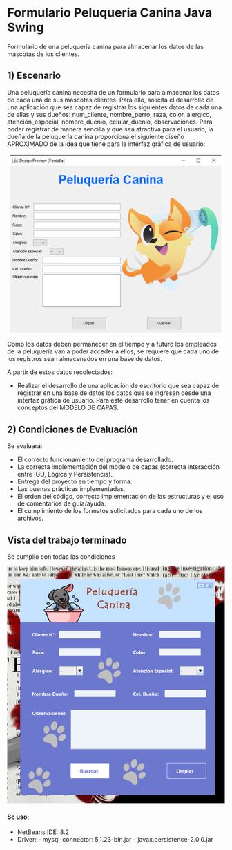 # Formulario Peluqueria Canina Java Swing

Formulario de una peluquería canina para almacenar los datos de las mascotas de los clientes.

## 1) Escenario

Una peluquería canina necesita de un formulario para almacenar los datos de cada una de sus mascotas clientes. Para ello, solicita el desarrollo de una aplicación que sea capaz de registrar los siguientes datos de cada una de ellas y sus dueños: num_cliente, nombre_perro, raza, color, alergico, atención_especial, nombre_duenio, celular_duenio, observaciones.
Para poder registrar de manera sencilla y que sea atractiva para el usuario, la dueña de la peluquería canina proporciona el siguiente diseño APROXIMADO de la idea que tiene para la interfaz gráfica de usuario:

<img src="https://github.com/IngAlarcon/FormularioPeluqueriaCaninaJavaSwing/blob/main/ejemplo.png"/>



Como los datos deben permanecer en el tiempo y a futuro los empleados de la peluquería van a poder acceder a ellos, se requiere que cada uno de los registros sean almacenados en una base de datos.

A partir de estos datos recolectados:
- Realizar el desarrollo de una aplicación de escritorio que sea capaz de registrar en una base de datos los datos que se ingresen desde una interfaz gráfica de usuario. Para este desarrollo tener en cuenta los conceptos del MODELO DE CAPAS.


## 2) Condiciones de Evaluación
Se evaluará:
- El correcto funcionamiento del programa desarrollado.
- La correcta implementación del modelo de capas (correcta interacción entre IGU, Lógica y Persistencia).
- Entrega del proyecto en tiempo y forma.
- Las buenas prácticas implementadas.
- El orden del código, correcta implementación de las estructuras y el uso de comentarios de guía/ayuda.
- El cumplimiento de los formatos solicitados para cada uno de los archivos.

## Vista del trabajo terminado 
Se cumplio con todas las condiciones 

<img src="https://github.com/IngAlarcon/FormularioPeluqueriaCaninaJavaSwing/blob/main/TPO2Java.png"/>

#### Se uso:

- NetBeans IDE:  8.2
- Driver: 
          - mysql-connector: 5.1.23-bin.jar
          - javax.persistence-2.0.0.jar
 
 
 

